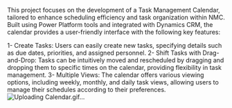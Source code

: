  This project focuses on the development of a Task Management Calendar, tailored to enhance scheduling efficiency and task organization within NMC. Built using Power Platform tools and integrated with Dynamics CRM, the calendar provides a user-friendly interface with the following key features:

1- Create Tasks: Users can easily create new tasks, specifying details such as due dates, priorities, and assigned personnel.
2- Shift Tasks with Drag-and-Drop: Tasks can be intuitively moved and rescheduled by dragging and dropping them to specific times on the calendar, providing flexibility in task management.
3- Multiple Views: The calendar offers various viewing options, including weekly, monthly, and daily task views, allowing users to manage their schedules according to their preferences.
![Uploading Calendar.gif…]()
